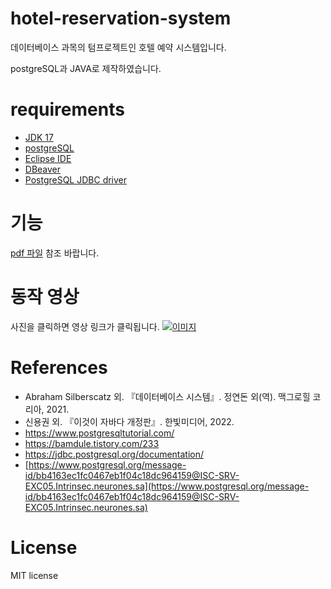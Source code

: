 # hotel-reservation-system
데이터베이스 과목의 텀프로젝트인 호텔 예약 시스템입니다.

postgreSQL과 JAVA로 제작하였습니다.

# requirements
- [JDK 17](https://adoptium.net/)
- [postgreSQL](https://www.postgresql.org/)
- [Eclipse IDE](https://www.eclipse.org/downloads/)
- [DBeaver](https://dbeaver.io/)
- [PostgreSQL JDBC driver](https://jdbc.postgresql.org/)

# 기능
[pdf 파일](https://github.com/minchoCoin/hotel-reservation-system/blob/main/hotel_reservation_system.pdf) 참조 바랍니다.

# 동작 영상
사진을 클릭하면 영상 링크가 클릭됩니다.
[![이미지](https://img.youtube.com/vi/TJ8Rjvj6bIM/0.jpg)](https://youtu.be/TJ8Rjvj6bIM)

# References
- Abraham Silberscatz 외. 『데이터베이스 시스템』. 정연돈 외(역). 맥그로힐 코리아, 2021. 
- 신용권 외. 『이것이 자바다 개정판』. 한빛미디어, 2022. 
- [https://www.postgresqltutorial.com/ ](https://www.postgresqltutorial.com/)
- [https://bamdule.tistory.com/233 ](https://bamdule.tistory.com/233 )
- [https://jdbc.postgresql.org/documentation/ ](https://jdbc.postgresql.org/documentation/ )
- [https://www.postgresql.org/message-id/bb4163ec1fc0467eb1f04c18dc964159@ISC-SRV-EXC05.Intrinsec.neurones.sa](https://www.postgresql.org/message-id/bb4163ec1fc0467eb1f04c18dc964159@ISC-SRV-EXC05.Intrinsec.neurones.sa)

# License
MIT license

